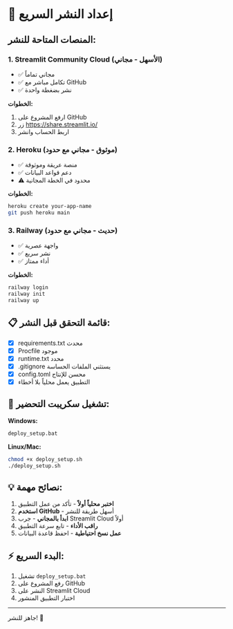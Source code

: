 # 🚀 إعداد النشر السريع

## المنصات المتاحة للنشر:

### 1. Streamlit Community Cloud (الأسهل - مجاني)
- ✅ مجاني تماماً
- ✅ تكامل مباشر مع GitHub
- ✅ نشر بضغطة واحدة

**الخطوات:**
1. ارفع المشروع على GitHub
2. زر https://share.streamlit.io/
3. اربط الحساب وانشر

### 2. Heroku (موثوق - مجاني مع حدود)
- ✅ منصة عريقة وموثوقة
- ✅ دعم قواعد البيانات
- ⚠️ محدود في الخطة المجانية

**الخطوات:**
```bash
heroku create your-app-name
git push heroku main
```

### 3. Railway (حديث - مجاني مع حدود)
- ✅ واجهة عصرية
- ✅ نشر سريع
- ✅ أداء ممتاز

**الخطوات:**
```bash
railway login
railway init
railway up
```

## 📋 قائمة التحقق قبل النشر:

- [x] requirements.txt محدث
- [x] Procfile موجود
- [x] runtime.txt محدد
- [x] .gitignore يستثني الملفات الحساسة
- [x] config.toml محسن للإنتاج
- [x] التطبيق يعمل محلياً بلا أخطاء

## 🔧 تشغيل سكريبت التحضير:

**Windows:**
```cmd
deploy_setup.bat
```

**Linux/Mac:**
```bash
chmod +x deploy_setup.sh
./deploy_setup.sh
```

## 💡 نصائح مهمة:

1. **اختبر محلياً أولاً** - تأكد من عمل التطبيق
2. **استخدم GitHub** - أسهل طريقة للنشر
3. **ابدأ بالمجاني** - جرب Streamlit Cloud أولاً
4. **راقب الأداء** - تابع سرعة التطبيق
5. **عمل نسخ احتياطية** - احفظ قاعدة البيانات

## ⚡ البدء السريع:

1. تشغيل `deploy_setup.bat`
2. رفع المشروع على GitHub
3. النشر على Streamlit Cloud
4. اختبار التطبيق المنشور

---

جاهز للنشر! 🎉